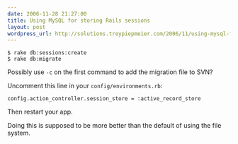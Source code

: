 ```yaml
---
date: 2006-11-28 21:27:00
title: Using MySQL for storing Rails sessions
layout: post
wordpress_url: http://solutions.treypiepmeier.com/2006/11/using-mysql-for-storing-rails-sessions/
---
```

    $ rake db:sessions:create
    $ rake db:migrate

Possibly use `-c` on the first command to add the migration file to SVN?

Uncomment this line in your `config/environments.rb`:

    config.action_controller.session_store = :active_record_store

Then restart your app.

Doing this is supposed to be more better than the default of using the file system.